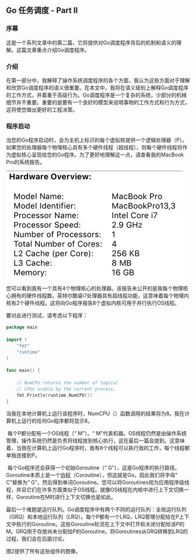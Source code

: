 ## Go 任务调度 - Part II

### 序幕

​	这是一个系列文章中的第二篇，它将提供对Go调度程序背后的机制和语义的理解。这篇文章重点介绍Go调度程序。

### 介绍

​	在第一部分中，我解释了操作系统调度程序的各个方面，我认为这些方面对于理解和欣赏Go调度程序的语义很重要。在本文中，我将在语义级别上解释Go调度程序的工作方式，并着重于高级行为。Go调度程序是一个复杂的系统，少部分的机械细节并不重要。重要的是要有一个良好的模型来说明事物的工作方式和行为方式，这将使您做出更好的工程决策。

### 程序启动

​	当您的Go程序启动时，会为主机上标识的每个虚拟核提供一个逻辑处理器（P）。如果您的处理器每个物理核心具有多个硬件线程（超线程），则每个硬件线程将作为虚拟核心呈现给您的Go程序。为了更好地理解这一点，请查看我的MacBook Pro的系统报告。

![94_figure1](..\images\94_figure1.png)

​	您可以看到我有一个具有4个物理核心的处理器。该报告未公开的是我每个物理核心拥有的硬件线程数。英特尔酷睿i7处理器具有超线程功能，这意味着每个物理内核有2个硬件线程。这将向Go程序报告8个虚拟内核可用于并行执行OS线程。

要对此进行测试，请考虑以下程序：

```go
package main

import (
	"fmt"
	"runtime"
)

func main() {

    // NumCPU returns the number of logical
    // CPUs usable by the current process.
    fmt.Println(runtime.NumCPU())
}
```

​	当我在本地计算机上运行该程序时，NumCPU（）函数调用的结果将为8。我在计算机上运行的任何Go程序都将显示8。

​	每个P都分配有一个OS线程（“ M”）。“ M”代表机器。OS线程仍然是由操作系统管理，操作系统仍然是负责将线程放到核心执行，这在最后一篇会提到。这意味着，当我在计算机上运行Go程序时，我有8个线程可以执行我的工作，每个线程都单独连接到P。

​	每个Go程序还会获得一个初始Goroutine（“ G”），这是Go程序的执行路径。Goroutine本质上是一个[协程](https://en.wikipedia.org/wiki/Coroutine)（Coroutine），但这就是Go，因此我们将字母“ C”替换为“ G”，然后得到单词Goroutine。您可以将Goroutines视为应用程序级线程，并且它们在许多方面类似于OS线程。就像OS线程在内核中进行上下文切换一样，Goroutine在M时进行上下文切换也是如此。

​	最后一个难题是运行队列。Go调度程序中有两个不同的运行队列：全局运行队列（GRQ）和本地运行队列（LRQ）。每个P都有一个LRQ，LRQ管理分配给在P上下文中执行的Goroutine。这些Goroutine轮流在上下文中打开和关闭分配给该P的M。GRQ用于存放尚未分配给P的Goroutine。将Goroutines从GRQ转移到LRQ的过程，我们会在后面讨论。

图2提供了所有这些组件的图像。